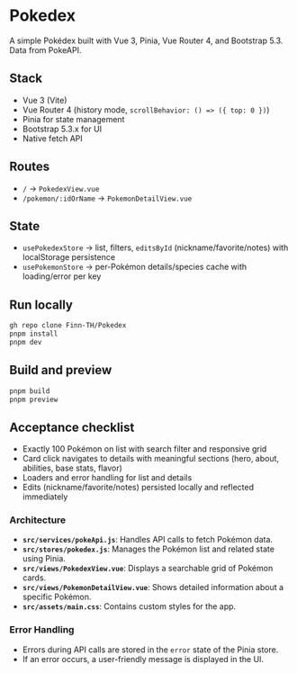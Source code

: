 # Pokedex

A simple Pokédex built with Vue 3, Pinia, Vue Router 4, and Bootstrap 5.3. Data from PokeAPI.

## Stack

- Vue 3 (Vite)
- Vue Router 4 (history mode, `scrollBehavior: () => ({ top: 0 })`)
- Pinia for state management
- Bootstrap 5.3.x for UI
- Native fetch API

## Routes

- `/` → `PokedexView.vue`
- `/pokemon/:idOrName` → `PokemonDetailView.vue`

## State

- `usePokedexStore` → list, filters, `editsById` (nickname/favorite/notes) with localStorage persistence
- `usePokemonStore` → per-Pokémon details/species cache with loading/error per key

## Run locally

```sh
gh repo clone Finn-TH/Pokedex
pnpm install
pnpm dev
```

## Build and preview

```sh
pnpm build
pnpm preview
```

## Acceptance checklist

- Exactly 100 Pokémon on list with search filter and responsive grid
- Card click navigates to details with meaningful sections (hero, about, abilities, base stats, flavor)
- Loaders and error handling for list and details
- Edits (nickname/favorite/notes) persisted locally and reflected immediately

### Architecture

- **`src/services/pokeApi.js`**: Handles API calls to fetch Pokémon data.
- **`src/stores/pokedex.js`**: Manages the Pokémon list and related state using Pinia.
- **`src/views/PokedexView.vue`**: Displays a searchable grid of Pokémon cards.
- **`src/views/PokemonDetailView.vue`**: Shows detailed information about a specific Pokémon.
- **`src/assets/main.css`**: Contains custom styles for the app.

### Error Handling

- Errors during API calls are stored in the `error` state of the Pinia store.
- If an error occurs, a user-friendly message is displayed in the UI.
